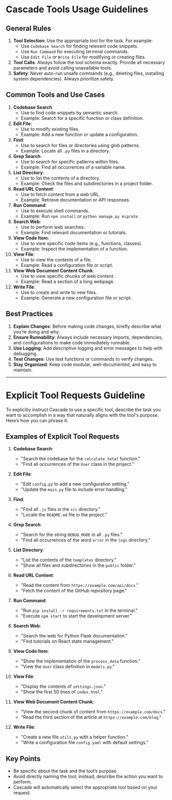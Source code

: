 # Cascade Tools Usage Guidelines

## **General Rules**
1. **Tool Selection**: Use the appropriate tool for the task. For example:
   - Use `Codebase Search` for finding relevant code snippets.
   - Use `Run Command` for executing terminal commands.
   - Use `Edit File` or `Write File` for modifying or creating files.
2. **Tool Calls**: Always follow the tool schema exactly. Provide all necessary parameters and avoid calling unavailable tools.
3. **Safety**: Never auto-run unsafe commands (e.g., deleting files, installing system dependencies). Always prioritize safety.

## **Common Tools and Use Cases**
1. **Codebase Search**:
   - Use to find code snippets by semantic search.
   - Example: Search for a specific function or class definition.
2. **Edit File**:
   - Use to modify existing files.
   - Example: Add a new function or update a configuration.
3. **Find**:
   - Use to search for files or directories using glob patterns.
   - Example: Locate all `.py` files in a directory.
4. **Grep Search**:
   - Use to search for specific patterns within files.
   - Example: Find all occurrences of a variable name.
5. **List Directory**:
   - Use to list the contents of a directory.
   - Example: Check the files and subdirectories in a project folder.
6. **Read URL Content**:
   - Use to fetch content from a web URL.
   - Example: Retrieve documentation or API responses.
7. **Run Command**:
   - Use to execute shell commands.
   - Example: Run `npm install` or `python manage.py migrate`.
8. **Search Web**:
   - Use to perform web searches.
   - Example: Find relevant documentation or tutorials.
9. **View Code Item**:
   - Use to view specific code items (e.g., functions, classes).
   - Example: Inspect the implementation of a function.
10. **View File**:
    - Use to view the contents of a file.
    - Example: Read a configuration file or script.
11. **View Web Document Content Chunk**:
    - Use to view specific chunks of web content.
    - Example: Read a section of a long webpage.
12. **Write File**:
    - Use to create and write to new files.
    - Example: Generate a new configuration file or script.

## **Best Practices**
1. **Explain Changes**: Before making code changes, briefly describe what you’re doing and why.
2. **Ensure Runnability**: Always include necessary imports, dependencies, and configurations to make code immediately runnable.
3. **Use Logging**: Add descriptive logging and error messages to help with debugging.
4. **Test Changes**: Use test functions or commands to verify changes.
5. **Stay Organized**: Keep code modular, well-documented, and easy to maintain.

---

# **Explicit Tool Requests Guideline**

To explicitly instruct Cascade to use a specific tool, describe the task you want to accomplish in a way that naturally aligns with the tool's purpose. Here’s how you can phrase it:

## **Examples of Explicit Tool Requests**
1. **Codebase Search**:
   - "Search the codebase for the `calculate_total` function."
   - "Find all occurrences of the `User` class in the project."

2. **Edit File**:
   - "Edit `config.py` to add a new configuration setting."
   - "Update the `main.py` file to include error handling."

3. **Find**:
   - "Find all `.js` files in the `src` directory."
   - "Locate the `README.md` file in the project."

4. **Grep Search**:
   - "Search for the string `DEBUG_MODE` in all `.py` files."
   - "Find all occurrences of the word `error` in the `logs` directory."

5. **List Directory**:
   - "List the contents of the `templates` directory."
   - "Show all files and subdirectories in the `public` folder."

6. **Read URL Content**:
   - "Read the content from `https://example.com/api/docs`."
   - "Fetch the content of the GitHub repository page."

7. **Run Command**:
   - "Run `pip install -r requirements.txt` in the terminal."
   - "Execute `npm start` to start the development server."

8. **Search Web**:
   - "Search the web for Python Flask documentation."
   - "Find tutorials on React state management."

9. **View Code Item**:
   - "Show the implementation of the `process_data` function."
   - "View the `User` class definition in `models.py`."

10. **View File**:
    - "Display the contents of `settings.json`."
    - "Show the first 50 lines of `index.html`."

11. **View Web Document Content Chunk**:
    - "View the second chunk of content from `https://example.com/docs`."
    - "Read the third section of the article at `https://example.com/blog`."

12. **Write File**:
    - "Create a new file `utils.py` with a helper function."
    - "Write a configuration file `config.yaml` with default settings."

## **Key Points**
- Be specific about the task and the tool’s purpose.
- Avoid directly naming the tool; instead, describe the action you want to perform.
- Cascade will automatically select the appropriate tool based on your request.
